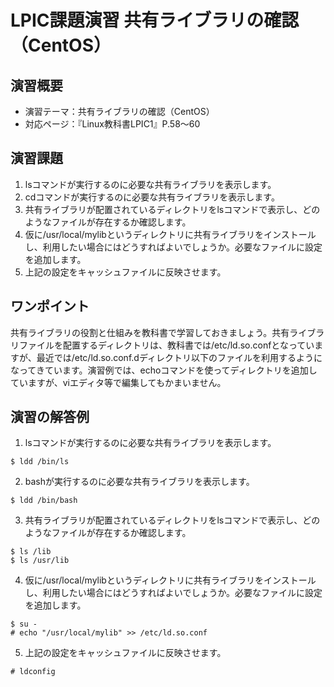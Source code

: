 # LPIC課題演習 共有ライブラリの確認（CentOS）
## 演習概要
* 演習テーマ：共有ライブラリの確認（CentOS）
* 対応ページ：『Linux教科書LPIC1』P.58～60

## 演習課題
1. lsコマンドが実行するのに必要な共有ライブラリを表示します。
1. cdコマンドが実行するのに必要な共有ライブラリを表示します。
1. 共有ライブラリが配置されているディレクトリをlsコマンドで表示し、どのようなファイルが存在するか確認します。
1. 仮に/usr/local/mylibというディレクトリに共有ライブラリをインストールし、利用したい場合にはどうすればよいでしょうか。必要なファイルに設定を追加します。
1. 上記の設定をキャッシュファイルに反映させます。

## ワンポイント
共有ライブラリの役割と仕組みを教科書で学習しておきましょう。共有ライブラリファイルを配置するディレクトリは、教科書では/etc/ld.so.confとなっていますが、最近では/etc/ld.so.conf.dディレクトリ以下のファイルを利用するようになってきています。演習例では、echoコマンドを使ってディレクトリを追加していますが、viエディタ等で編集してもかまいません。

## 演習の解答例
1. lsコマンドが実行するのに必要な共有ライブラリを表示します。
```
$ ldd /bin/ls
```
2. bashが実行するのに必要な共有ライブラリを表示します。
```
$ ldd /bin/bash
```
3. 共有ライブラリが配置されているディレクトリをlsコマンドで表示し、どのようなファイルが存在するか確認します。
```
$ ls /lib
$ ls /usr/lib
```
4. 仮に/usr/local/mylibというディレクトリに共有ライブラリをインストールし、利用したい場合にはどうすればよいでしょうか。必要なファイルに設定を追加します。
```
$ su -
# echo "/usr/local/mylib" >> /etc/ld.so.conf
```
5. 上記の設定をキャッシュファイルに反映させます。
```
# ldconfig
```
